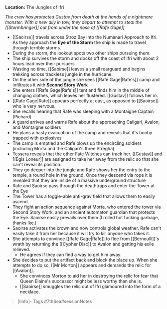 **Location:** The Jungles of Ifri

*The crew has protected Gustav from death at the hands of a nightmare monster.  With  a new ally in tow, they depart to attempt to steal the [[Stormbringer]] out from under the nose of [[Rafe Gage]]*

- [[Saoirse]] travels across Stroz Bay into the Numanari Approach to Ifri.  As they approach the **Eye of the Storm** the ship is made to travel through terrible storms.
- During the storm, the lookout spots two other ships pursuing them.
- The ship survives the storm and docks off the coast of Ifri with about 2 hours lead over their pursuers
- Wasting no time, [[Saoirse]] leaves a small rearguard and begins trekking across trackless jungle in the hurricane.
- On the other side of the jungle she sees [[Rafe Gage|Rafe's]] camp and infiltrates it with **Second Story Work**
- She enters [[Rafe Gage|Rafe's]] tent and finds him in the middle of changing clothes, which leaves her flustered.  [[Gustav]] follows her in.
- [[Rafe Gage|Rafe]] appears perfectly at east, as opposed to [[Saoirse]] who is very nervous.
- She recalls hearing that Rafe was sleeping with a Montaigne Captain (Pichard)
- A guard arrives and warns Rafe  about the approaching Caligari, Avalon, and Montaigne soldiers
- He plans a hasty evacuation of the camp and reveals that it's booby trapped with explosives
- The camp is emptied and Rafe blows up the encircling soldiers (including Morta and the Caligari's three Stregha)
- Tessera reveals that the other Fate Witches can track her.  [[Gustav]] and [[Egis Loneur]] are assigned to take her away from the relic so that she can't reveal its position.
- They go deeper into the jungle and Rafe shows her the entry to the temple, a round hole in the ground.  Once they descend via rope it is revealed that they are inside of a massive underground structure
- Rafe and Saoirse pass through the deathtraps and enter the Tower at the Eye
- The Tower has a toggle-able anti-grav field that allows them to easily ascend.
- They fight an action sequence against Morta, who entered the tower via Second Story Work, and an ancient automaton guardian that protects the Eye.  Saoirse easily prevails over them (I rolled hot fucking garbage, thanks Ike.)
- Saoirse activates the crown and now controls global weather.  Rafe can't easily take it from her because it will try to kill anyone who takes it.
- She attempts to convince [[Rafe Gage|Rafe]] to flee from [[Bernoulli]]'s wrath by returning the [[Cypher Disc]] to Avalon and getting his exile relieved.
	- He agrees if they can find a way to get him away.
- She decides to put the artifact back and block the place up.  When she attempts to do so, [[Mr Morton]] appears and demands the relic for [[Avalon]].
	- She convinces Morton to aid her in destroying the relic for fear that Queen Elaine's successor might be less worthy than she is.
	- [[Saoirse]] smuggles the relic out of Ifri glamoured into the form of a necklace.

> [!info]- Tags
> #7thSea#sessionNotes

  
